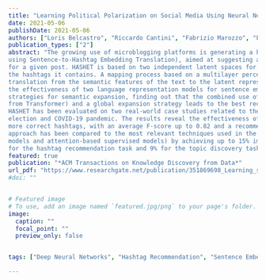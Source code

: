 ```yaml
---
title: "Learning Political Polarization on Social Media Using Neural Networks"
date: 2021-05-06
publishDate: 2021-05-06
authors: ["Loris Belcastro", "Riccardo Cantini", "Fabrizio Marozzo", "Paolo Trunfio", "Domenico Talia"]
publication_types: ["2"]
abstract: "The growing use of microblogging platforms is generating a huge amount of posts that need effective methods to be classified and searched. In Twitter and other social media platforms, hashtags are exploited by users to facilitate the search, categorization and spread of posts. Choosing the appropriate hashtags for a post is not always easy for users, and therefore posts are often published without hashtags or with hashtags not well defined. To deal with this issue, we propose a new model, called HASHET (HAshtag recommendation
using Sentence-to-Hashtag Embedding Translation), aimed at suggesting a relevant set of hashtags
for a given post. HASHET is based on two independent latent spaces for embedding the text of a post and
the hashtags it contains. A mapping process based on a multilayer perceptron is then used for learning a
translation from the semantic features of the text to the latent representation of its hashtags. We evaluated
the effectiveness of two language representation models for sentence embedding and tested different search
strategies for semantic expansion, finding out that the combined use of BERT (Bidirectional Encoder Representation
from Transformer) and a global expansion strategy leads to the best recommendation results.
HASHET has been evaluated on two real-world case studies related to the 2016 United States presidential
election and COVID-19 pandemic. The results reveal the effectiveness of HASHET in predicting one or
more correct hashtags, with an average F-score up to 0.82 and a recommendation hit-rate up to 0.92. Our
approach has been compared to the most relevant techniques used in the literature (generative models, unsupervised
models and attention-based supervised models) by achieving up to 15% improvement in F-score
for the hashtag recommendation task and 9% for the topic discovery task."
featured: true
publication: "*ACM Transactions on Knowledge Discovery from Data*"
url_pdf: "https://www.researchgate.net/publication/351869698_Learning_sentence-to-hashtags_semantic_mapping_for_hashtag_recommendation_on_microblogs#fullTextFileContent"
#doi: ""


# Featured image
# To use, add an image named `featured.jpg/png` to your page's folder. 
image:
  caption: ""
  focal_point: ""
  preview_only: false


tags: ["Deep Neural Networks", "Hashtag Recommendation", "Sentence Embedding", "Word Embedding", "Social Media"]

---
```

